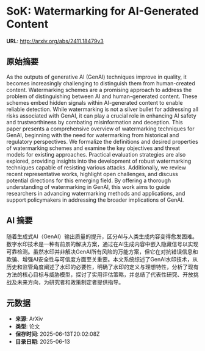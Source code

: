 # SoK: Watermarking for AI-Generated Content

**URL**: http://arxiv.org/abs/2411.18479v3

## 原始摘要

As the outputs of generative AI (GenAI) techniques improve in quality, it
becomes increasingly challenging to distinguish them from human-created
content. Watermarking schemes are a promising approach to address the problem
of distinguishing between AI and human-generated content. These schemes embed
hidden signals within AI-generated content to enable reliable detection. While
watermarking is not a silver bullet for addressing all risks associated with
GenAI, it can play a crucial role in enhancing AI safety and trustworthiness by
combating misinformation and deception. This paper presents a comprehensive
overview of watermarking techniques for GenAI, beginning with the need for
watermarking from historical and regulatory perspectives. We formalize the
definitions and desired properties of watermarking schemes and examine the key
objectives and threat models for existing approaches. Practical evaluation
strategies are also explored, providing insights into the development of robust
watermarking techniques capable of resisting various attacks. Additionally, we
review recent representative works, highlight open challenges, and discuss
potential directions for this emerging field. By offering a thorough
understanding of watermarking in GenAI, this work aims to guide researchers in
advancing watermarking methods and applications, and support policymakers in
addressing the broader implications of GenAI.


## AI 摘要

随着生成式AI（GenAI）输出质量的提升，区分AI与人类生成内容变得愈发困难。数字水印技术是一种有前景的解决方案，通过在AI生成内容中嵌入隐藏信号以实现可靠检测。虽然水印并非解决GenAI所有风险的万能方案，但它在对抗错误信息和欺骗、增强AI安全性与可信度方面至关重要。本文系统综述了GenAI水印技术，从历史和监管角度阐述了水印的必要性，明确了水印的定义与理想特性，分析了现有方法的核心目标与威胁模型，探讨了实用评估策略，并总结了代表性研究、开放挑战及未来方向，为研究者和政策制定者提供指导。

## 元数据

- **来源**: ArXiv
- **类型**: 论文
- **保存时间**: 2025-06-13T20:02:08Z
- **目录日期**: 2025-06-13
